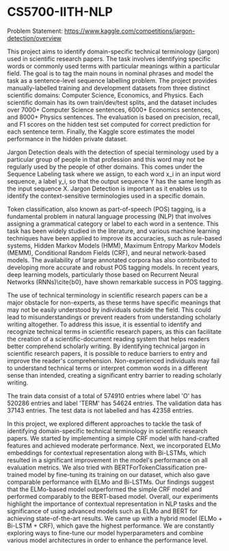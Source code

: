 # CS5700-IITH-NLP
Problem Statement: https://www.kaggle.com/competitions/jargon-detection/overview

This project aims to identify domain-specific technical terminology (jargon) used in scientific research papers. The task involves identifying specific words or commonly used terms with particular meanings within a particular field.
The goal is to tag the main nouns in nominal phrases and model the task as a sentence-level sequence labelling problem. The project provides manually-labelled training and development datasets from three distinct scientific domains: Computer Science, Economics, and Physics. Each scientific domain has its own train/dev/test splits, and the dataset includes over 7000+ Computer Science sentences, 6000+ Economics sentences, and 8000+ Physics sentences. The evaluation is based on precision, recall, and F1 scores on the hidden test set computed for correct prediction for each sentence term. Finally, the Kaggle score estimates the model performance in the hidden private dataset. 

Jargon Detection deals with the detection of special terminology used by a particular group of people in that profession and this word may not be regularly used by the people of other domains.
This comes under the Sequence Labeling task where we assign, to each word x\_i in an input word sequence, a label y\_i, so that the output sequence Y has the same length as the input sequence X.
Jargon Detection is important as it enables us to identify the context-sensitive terminologies used in a specific domain. 

Token classification, also known as part-of-speech (POS) tagging, is a fundamental problem in natural language processing (NLP) that involves assigning a grammatical category or label to each word in a sentence. This task has been widely studied in the literature, and various machine learning techniques have been applied to improve its accuracies, such as rule-based systems, Hidden Markov Models (HMM), Maximum Entropy Markov Models (MEMM), Conditional Random Fields (CRF), and neural network-based models. The availability of large annotated corpora has also contributed to developing more accurate and robust POS tagging models. In recent years, deep learning models, particularly those based on Recurrent Neural Networks (RNNs)\cite{b0}, have shown remarkable success in POS tagging. 

The use of technical terminology in scientific research papers can be a major obstacle for non-experts, as these terms have specific meanings that may not be easily understood by individuals outside the field. This could lead to misunderstandings or prevent readers from understanding scholarly writing altogether. To address this issue, it is essential to identify and recognize technical terms in scientific research papers, as this can facilitate the creation of a scientific-document reading system that helps readers better comprehend scholarly writing. By identifying technical jargon in scientific research papers, it is possible to reduce barriers to entry and improve the reader's comprehension. Non-experienced individuals may fail to understand technical terms or interpret common words in a different sense than intended, creating a significant entry barrier to reading scholarly writing.

The train data consist of a total of 574910 entries where label 'O' has   520286 entries and label 'TERM' has 54624 entries. The validation data has 37143 entries. The test data is not labelled and has 42358 entries.


In this project, we explored different approaches to tackle the task of identifying domain-specific technical terminology in scientific research papers. We started by implementing a simple CRF model with hand-crafted features and achieved moderate performance. Next, we incorporated ELMo embeddings for contextual representation along with Bi-LSTMs, which resulted in a significant improvement in the model's performance on all evaluation metrics. We also tried with BERTForTokenClassification pre-trained model by fine-tuning its training on our dataset, which also gave comparable performance with ELMo and Bi-LSTMs. Our findings suggest that the ELMo-based model outperformed the simple CRF model and performed comparably to the BERT-based model. Overall, our experiments highlight the importance of contextual representation in NLP tasks and the significance of using advanced models such as ELMo and BERT for achieving state-of-the-art results. We came up with a hybrid model (ELMo + Bi-LSTM + CRF),  which gave the highest performance. We are constantly exploring ways to fine-tune our model hyperparameters and combine various model architectures in order to enhance the performance level.
